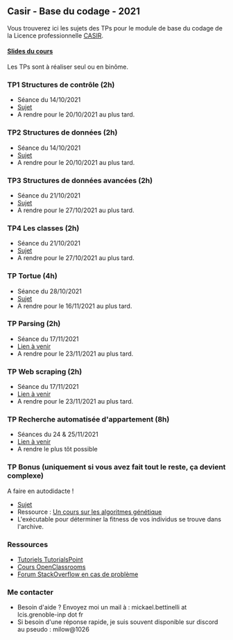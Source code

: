 ## Casir - Base du codage - 2021

Vous trouverez ici les sujets des TPs pour le module de base du codage de la Licence professionnelle [CASIR](http://formations.univ-grenoble-alpes.fr/fr/catalogue/licence-professionnelle-DP/sciences-technologies-sante-STS/licence-professionnelle-metiers-de-l-informatique-conception-developpement-et-tests-de-logiciels-valence-program-licence-professionnelle-metiers-de-l-informatique-conception-developpement-et-tests-de-logiciels-casir-valence/parcours-codage-d-applications-et-de-systemes-informatiques-repartis-casir-valence-subprogram-parcours-codage-d-applications-et-de-systemes-informatiques-repartis-casir.html).

#### [Slides du cours](Documents/CoursPython.pdf)

Les TPs sont à réaliser seul ou en binôme.

### TP1 Structures de contrôle (2h)

+   Séance du 14/10/2021
+   [Sujet](Documents/TP1.zip)
+   A rendre pour le 20/10/2021 au plus tard.

### TP2 Structures de données (2h)

+   Séance du 14/10/2021
+   [Sujet](Documents/TP2.zip)
+   A rendre pour le 20/10/2021 au plus tard.

### TP3 Structures de données avancées (2h)

+   Séance du 21/10/2021
+   [Sujet](Documents/TP3.zip)
+   A rendre pour le 27/10/2021 au plus tard.

### TP4 Les classes (2h)

+   Séance du 21/10/2021
+   [Sujet](Documents/TP4/TP4_Casir_2020.pdf)
+   A rendre pour le 27/10/2021 au plus tard.

### TP Tortue (4h)

+   Séance du 28/10/2021
+   [Sujet](Documents/TP5.zip)
+   A rendre pour le 16/11/2021 au plus tard.

### TP Parsing (2h)

+   Séance du 17/11/2021
+   [Lien à venir]()
+   A rendre pour le 23/11/2021 au plus tard.


### TP Web scraping (2h)

+   Séance du 17/11/2021
+   [Lien à venir]()
+   A rendre pour le 23/11/2021 au plus tard.

### TP Recherche automatisée d'appartement (8h)

+   Séances du 24 & 25/11/2021
+   [Lien à venir]()
+   A rendre le plus tôt possible


### TP Bonus (uniquement si vous avez fait tout le reste, ça devient complexe)

A faire en autodidacte !

+   [Sujet](Documents/TPBonusAG.zip)
+   Ressource : [Un cours sur les algoritmes génétique](https://khayyam.developpez.com/articles/algo/genetic/)
+   L'exécutable pour déterminer la fitness de vos individus se trouve dans l'archive.


### Ressources

+   [Tutoriels TutorialsPoint](https://www.tutorialspoint.com/python/index.htm)
+   [Cours OpenClassrooms](https://openclassrooms.com/fr/courses/235344-apprenez-a-programmer-en-python)
+   [Forum StackOverflow en cas de problème](https://stackoverflow.com/)

### Me contacter

+ Besoin d'aide ? Envoyez moi un mail à : mickael.bettinelli at lcis.grenoble-inp dot fr
+ Si besoin d'une réponse rapide, je suis souvent disponible sur discord au pseudo : milow@1026


